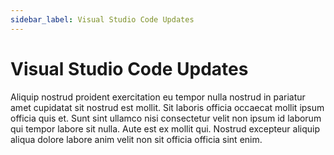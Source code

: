 ```yaml
---
sidebar_label: Visual Studio Code Updates
---
```


# Visual Studio Code Updates

Aliquip nostrud proident exercitation eu tempor nulla nostrud in pariatur amet cupidatat sit nostrud est mollit. Sit laboris officia occaecat mollit ipsum officia quis et. Sunt sint ullamco nisi consectetur velit non ipsum id laborum qui tempor labore sit nulla. Aute est ex mollit qui. Nostrud excepteur aliquip aliqua dolore labore anim velit non sit officia officia sint enim.

